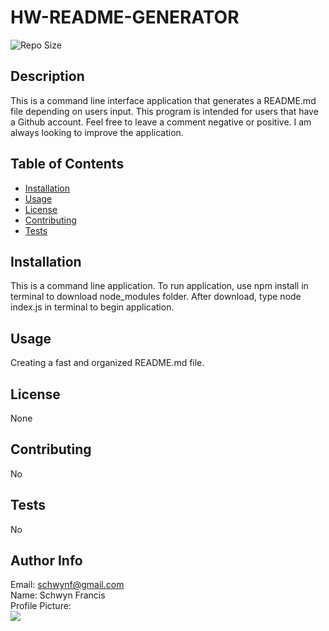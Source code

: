 # HW-README-GENERATOR
 
![Repo Size](https://img.shields.io/github/repo-size/schwynf/HW-README-GENERATOR) <br> 
## Description <span id="d"></span> 
This is a command line interface application that generates a README.md file depending on users input. This program is intended for users that have a Github account. Feel free to leave a comment negative or positive. I am always looking to improve the application.
 
## Table of Contents 
 <ul><li><a href="#i">Installation</a></li><li><a href="#u">Usage</a></li><li><a href="#l">License</a></li><li><a href="#c">Contributing</a></li><li><a href="#t">Tests</a></li></ul> 
 
## Installation <span id="i"></span> 
This is a command line application. To run application, use npm install in terminal to download node_modules folder. After download, type node index.js in terminal to begin application. 
 
## Usage <span id="u"></span> 
Creating a fast and organized README.md file. 
 
## License <span id="l"></span> 
None 
 
## Contributing <span id="c"></span> 
No 
 
## Tests <span id="t"></span> 
No 
 
## Author Info 
 Email: schwynf@gmail.com<br>
 Name: Schwyn Francis<br>
 Profile Picture: <br> ![](https://avatars.githubusercontent.com/u/59147321?) 
 
